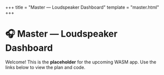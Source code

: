 +++
title = "Master — Loudspeaker Dashboard"
template = "master.html"
+++

# 🎧 Master — Loudspeaker Dashboard

Welcome! This is the **placeholder** for the upcoming WASM app.
Use the links below to view the plan and code.

